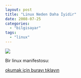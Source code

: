 ```yaml
---
layout: post
title: "Linux Neden Daha İyidir"
date: 2008-07-25
categories: 
  - "bilgisayar"
tags: 
  - "linux"
---
```


![](/images/business_news.png)

Bir linux manifestosu:

[okumak için burayı tıklayın](http://www.whylinuxisbetter.net/index_tr.php?lang=tr)
